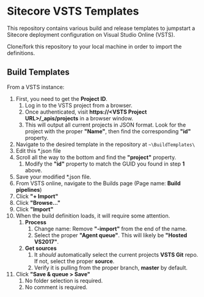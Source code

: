 # Sitecore VSTS Templates
This repository contains various build and release templates to jumpstart a Sitecore deployment configuration on Visual Studio Online (VSTS).

Clone/fork this repository to your local machine in order to import the definitions.

## Build Templates

From a VSTS instance:

1. First, you need to get the **Project ID**.
   1. Log in to the VSTS project from a browser.
   2. Once authenticated, visit **https://\<VSTS Project URL\>/_apis/projects** in a browser window.
   3. This will output all current projects in JSON format. Look for the project with the proper **"Name"**, then find the corresponding **"id"** property. 
2. Navigate to the desired template in the repository at `~\BuildTemplates\`
3. Edit this *.json file
4. Scroll all the way to the bottom and find the **"project"** property.
   1. Modify the **"id"** property to match the GUID you found in step **1** above.
5. Save your modified *.json file.
6. From VSTS online, navigate to the Builds page (Page name: **Build pipelines**)
7. Click **"+ Import"**
8. Click **"Browse..."**
9. Click **"Import"**
10. When the build definition loads, it will require some attention.
    1. **Process**
       1. Change name: Remove **"-import"** from the end of the name.
	   2. Select the proper **"Agent queue"**. This will likely be **"Hosted VS2017"**.
    2. **Get sources**
       1. It _should_ automatically select the current projects **VSTS Git** repo. If not, select the proper **source**.
	   2. Verify it is pulling from the proper branch, **master** by default.
11. Click **"Save & queue > Save"**
    1. No folder selection is required.
    2. No comment is required.